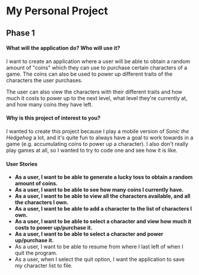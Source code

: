 # My Personal Project

## Phase 1

#### What will the application do? Who will use it?

I want to create an application where a user will be able to obtain a random amount of "coins" which they can use to 
purchase certain characters of a game. 
The coins can also be used to power up different traits of the characters the user purchases.

The user can also view the characters with their different traits and how much it costs to power up to the next level,
what level they're currently at, and how many coins they have left.

#### Why is this project of interest to you?

I wanted to create this project because I play a mobile version of *Sonic the Hedgehog* a lot, and it's quite fun to 
always have a goal to work towards in a game (e.g. accumulating coins to power up a character).
I also don't really play games at all, so I wanted to try to code one and see how it is like.

#### User Stories

- **As a user, I want to be able to generate a lucky toss to obtain a random amount of coins.**
- **As a user, I want to be able to see how many coins I currently have.**
- **As a user, I want to be able to view all the characters available, and all the characters I own.**
- **As a user, I want to be able to add a character to the list of characters I own.**
- **As a user, I want to be able to select a character and view how much it costs to power up/purchase it.**
- **As a user, I want to be able to select a character and power up/purchase it.**
- As a user, I want to be able to resume from where I last left of when I quit the program.
- As a user, when I select the quit option, I want the application to save my character list to file.
